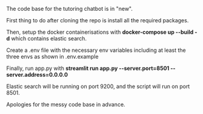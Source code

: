 The code base for the tutoring chatbot is in "new".

First thing to do after cloning the repo is install all the required packages.

Then, setup the docker containerisations with **docker-compose up --build -d** which contains elastic search.

Create a .env file with the necessary env variables including at least the three envs as shown in .env.example

Finally, run app.py with **streamlit run app.py --server.port=8501 --server.address=0.0.0.0**

Elastic search will be running on port 9200, and the script will run on port 8501.

Apologies for the messy code base in advance.
